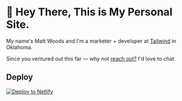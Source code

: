 # 👋 Hey There, This is My Personal Site. 
My name's Matt Woods and I'm a marketer + developer at [Tailwind](https://www.tailwindapp.com/) in Oklahoma.

Since you ventured out this far — why not [reach out?](https://mattwoods.io/contact/) I'd love to chat.

## Deploy

[![Deploy to Netlify](https://www.netlify.com/img/deploy/button.svg)](https://app.netlify.com/start/deploy?repository=https://github.com/gatsbyjs/gatsby-starter-default)
